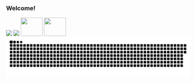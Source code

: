 ### Welcome!
<div>
  <img height="160em" src="https://github-readme-stats.vercel.app/api?username=beaalvess&show_icons=true&theme=midnight-purple&include_all_commits=true&count_private=true"/>
  <img height="160em" src="https://github-readme-stats.vercel.app/api/top-langs/?username=beaalvess&layout=compact&langs_count=16&theme=midnight-purple"/>

<img height="50" width="60" src="https://cdn.jsdelivr.net/gh/devicons/devicon@latest/icons/csharp/csharp-original.svg"/>
<img height="50" width="60" src="https://cdn.jsdelivr.net/gh/devicons/devicon@latest/icons/java/java-original.svg" />
<img alt="GitHub Snake" src="https://raw.githubusercontent.com/beaalvess/beaalvess/output/github-contribution-grid-snake-dark.svg"/>
</div>

<!--
**beaalvess/beaalvess** is a ✨ _special_ ✨ repository because its `README.md` (this file) appears on your GitHub profile.
Here are some ideas to get you started:

- 🔭 I’m currently working on ...
- 🌱 I’m currently learning ...
- 👯 I’m looking to collaborate on ...
- 🤔 I’m looking for help with ...
- 💬 Ask me about ...
- 📫 How to reach me: ...
- 😄 Pronouns: ...
- ⚡ Fun fact: ...
-->
